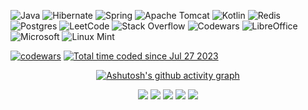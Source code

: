  ![Java](https://img.shields.io/badge/java-%23ED8B00.svg?style=for-the-badge&logo=openjdk&logoColor=white)
  ![Hibernate](https://img.shields.io/badge/Hibernate-59666C?style=for-the-badge&logo=Hibernate&logoColor=white)
  ![Spring](https://img.shields.io/badge/spring-%236DB33F.svg?style=for-the-badge&logo=spring&logoColor=white)
  ![Apache Tomcat](https://img.shields.io/badge/apache%20tomcat-%23F8DC75.svg?style=for-the-badge&logo=apache-tomcat&logoColor=black)
  ![Kotlin](https://img.shields.io/badge/kotlin-%237F52FF.svg?style=for-the-badge&logo=kotlin&logoColor=white) 
  ![Redis](https://img.shields.io/badge/redis-%23DD0031.svg?style=for-the-badge&logo=redis&logoColor=white)
  ![Postgres](https://img.shields.io/badge/postgres-%23316192.svg?style=for-the-badge&logo=postgresql&logoColor=white)
  ![LeetCode](https://img.shields.io/badge/LeetCode-000000?style=for-the-badge&logo=LeetCode&logoColor=#d16c06)
  ![Stack Overflow](https://img.shields.io/badge/-Stackoverflow-FE7A16?style=for-the-badge&logo=stack-overflow&logoColor=white)
  ![Codewars](https://img.shields.io/badge/Codewars-B1361E?style=for-the-badge&logo=codewars&logoColor=grey) 
  ![LibreOffice](https://img.shields.io/badge/LibreOffice-%2318A303?style=for-the-badge&logo=LibreOffice&logoColor=white)
  ![Microsoft](https://img.shields.io/badge/Microsoft-0078D4?style=for-the-badge&logo=microsoft&logoColor=white)
  ![Linux Mint](https://img.shields.io/badge/Linux%20Mint-87CF3E?style=for-the-badge&logo=Linux%20Mint&logoColor=white)

  [![codewars](https://www.codewars.com/users/nic_kos/badges/small)](https://www.codewars.com/users/nic_kos) 
  <a href="https://wakatime.com/@567433f5-e2b1-444a-b9ed-57e3f66f0f93" ><img src="https://wakatime.com/badge/user/567433f5-e2b1-444a-b9ed-57e3f66f0f93.svg" alt="Total time coded since Jul 27 2023" /></a>




<center>


[![Ashutosh's github activity graph](https://github-readme-activity-graph.vercel.app/graph?username=Nicki-afk&theme=react-dark)](https://github.com/Nicki-afk/github-readme-activity-graph)

 

  

 

 

![](http://github-profile-summary-cards.vercel.app/api/cards/profile-details?username=Nicki-afk&theme=github_dark)
![](http://github-profile-summary-cards.vercel.app/api/cards/repos-per-language?username=Nicki-afk&theme=github_dark)
![](http://github-profile-summary-cards.vercel.app/api/cards/most-commit-language?username=Nicki-afk&theme=github_dark)
![](http://github-profile-summary-cards.vercel.app/api/cards/stats?username=Nicki-afk&theme=github_dark)
![](http://github-profile-summary-cards.vercel.app/api/cards/productive-time?username=Nicki-afk&theme=github_dark&utcOffset=8)




</center>
